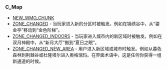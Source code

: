 ### C\_Map

* [NEW\_WMO\_CHUNK](https://wow.gamepedia.com/NEW_WMO_CHUNK)
* [ZONE\_CHANGED](https://wow.gamepedia.com/ZONE_CHANGED) - 当玩家进入新的分区时被触发。例如在锦绣谷中，从“鎏金亭”移动到“金色阶梯”。
* [ZONE\_CHANGED\_INDOORS](https://wow.gamepedia.com/ZONE_CHANGED_INDOORS) - 当玩家进入城市内的新区域时被触发。例如在双月神殿中，从“新月大厅”搬到“夏日之眠”。
* [ZONE\_CHANGED\_NEW\_AREA](https://wow.gamepedia.com/ZONE_CHANGED_NEW_AREA) - 用户进入新区域或城市时触发。例如从暮色森林到荆棘谷或杜隆塔尔进入奥格瑞玛。在界面术语中，这是任何你获得一组新通道的时候。



